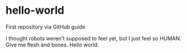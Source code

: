 # hello-world
First repository via GitHub guide

I thought robots weren't supposed to feel yet, but I just feel so HUMAN. Give me flesh and bones. Hello world. 
